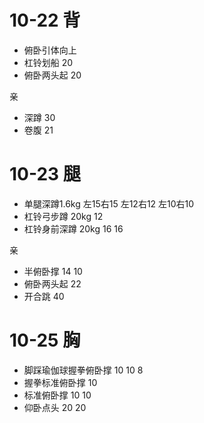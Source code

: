 # 10-22 背

* 俯卧引体向上
* 杠铃划船 20
* 俯卧两头起 20
 
亲

* 深蹲 30
* 卷腹 21

# 10-23 腿

* 单腿深蹲1.6kg 左15右15 左12右12 左10右10
* 杠铃弓步蹲 20kg 12 
* 杠铃身前深蹲 20kg 16 16

亲

* 半俯卧撑 14 10
* 俯卧两头起 22
* 开合跳 40

# 10-25 胸

* 脚踩瑜伽球握拳俯卧撑 10 10 8
* 握拳标准俯卧撑 10 
* 标准俯卧撑 10 10
* 仰卧点头 20 20
